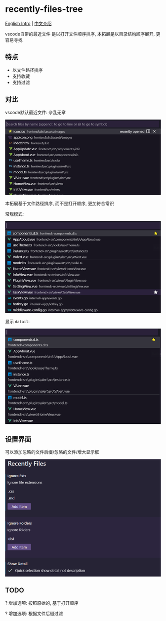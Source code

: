 # recently-files-tree

[English Intro](README.md) | [中文介绍](README-ZH.md)

vscode自带的最近文件 是以打开文件顺序排序, 本拓展是以目录结构顺序展开, 更容易寻找

## 特点

- 以文件路径排序
- 支持收藏
- 支持过滤

## 对比

vscode默认最近文件: 杂乱无章

![img](./media//intro/default.png)

本拓展基于文件路径排序, 而不是打开顺序, 更加符合常识

常规模式:

![img](./media//intro/sort-1.png)

显示 `datail`:

![img](./media//intro/sort-2.png)

## 设置界面

可以添加忽略的文件后缀/忽略的文件/增大显示框

![img](./media//intro/setting.png)

## TODO

? 增加选项: 按照原始的, 基于打开顺序

? 增加选项: 根据文件后缀过滤
